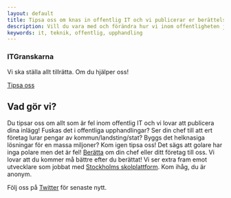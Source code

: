 ```yaml
---
layout: default
title: Tipsa oss om knas in offentlig IT och vi publicerar er berättelse!
description: Vill du vara med och förändra hur vi inom offentligheten jobbat med IT, tipsa oss om allt som gått fel.
keywords: it, teknik, offentlig, upphandling
---
```


<section id="promo" class="promo section offset-header">
        <div class="container text-center">
            <h3 class="title">IT<span class="highlight">Granskarna</span></h3>
            <p class="intro">Vi ska ställa allt tillrätta. Om du hjälper oss!</p>
            <div class="btns">
                <a class="btn btn-cta-primary" href="/tips.html">Tipsa oss</a>
            </div>
        </div>
    </section>
    

<section id="about" class="about section">
        <div class="container">
            <h2 class="title text-center">Vad gör vi?</h2>
            <p class="intro text-center">Du tipsar oss om allt som är fel inom offentlig IT och vi lovar att publicera dina inlägg! Fuskas det i offentliga upphandlingar? Ser din chef till att ert företag lurar pengar av kommun/landsting/stat? Byggs det helknasiga lösningar för en massa miljoner? Kom igen tipsa oss! Det sägs att golare har inga polare men det är fel! <a href="/tips.html">Berätta</a> om din chef eller ditt företag till oss. Vi lovar att du kommer må bättre efter du berättat! Vi ser extra fram emot utvecklare som jobbat med <a href="https://www.dn.se/sthlm/haveri-for-stockholms-jattelika-digitala-skolsatsning/">Stockholms skolplattform</a>. Kom ihåg, du är anonym.</p>
            <p class="text-center"> Följ oss på <a href="https://twitter.com/itgranskarna">Twitter</a> för senaste nytt.</p>
    </div>
</section> 